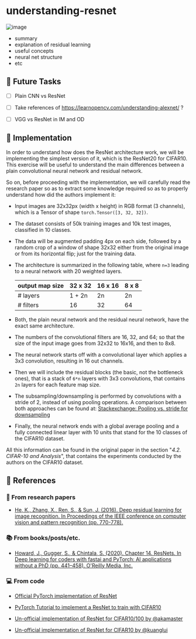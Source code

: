 # understanding-resnet

![image](https://user-images.githubusercontent.com/36760800/110832871-142dff80-829c-11eb-9c13-01d417e535d2.png)

- summary
- explanation of residual learning
- useful concepts
- neural net structure
- etc

## :crystal_ball: Future Tasks

* [ ] Plain CNN vs ResNet

* [ ] Take references of https://learnopencv.com/understanding-alexnet/ ?

* [ ] VGG vs ResNet in IM and OD

## :test_tube: Implementation

In order to understand how does the ResNet architecture work, we will be implementing the simplest version of it, which
is the ResNet20 for CIFAR10. This exercise will be useful to understand the main differences between a plain convolutional
neural network and residual network.

So on, before proceeding with the implementation, we will carefully read the research paper so as to extract some knowledge
required so as to properly understand how did the authors implement it:

* Input images are 32x32px (width x height) in RGB format (3 channels), which is a Tensor of shape `torch.Tensor([3, 32, 32])`.

* The dataset consists of 50k training images and 10k test images, classified in 10 classes.

* The data will be augmented padding 4px on each side, followed by a random crop of a window of shape 32x32 either from the 
original image or from its horizontal flip; just for the training data.

* The architecture is summarized in the following table, where `n=3` leading to a neural network with 20 weighted layers.

  | output map size | 32 x 32 | 16 x 16 | 8 x 8 |
  |-----------------|---------|---------|-------|
  | # layers        | 1 + 2n  | 2n      | 2n    |
  | # filters       | 16      | 32      | 64    |
  
* Both, the plain neural network and the residual neural network, have the exact same architecture.

* The numbers of the convolutional filters are 16, 32, and 64; so that the size of the input image goes 
from 32x32 to 16x16, and then to 8x8.

* The neural network starts off with a convolutional layer which applies a 3x3 convolution, resulting in 
16 out channels.

* Then we will include the residual blocks (the basic, not the bottleneck ones), that is a stack of `6*n`
layers with 3x3 convolutions, that contains `2n` layers for each feature map size.

* The subsampling/downsampling is performed by convolutions with a stride of 2, instead of using pooling operations. 
A comparison between both approaches can be found at: 
[Stackexchange: Pooling vs. stride for downsampling](https://stats.stackexchange.com/questions/387482/pooling-vs-stride-for-downsampling/387522)

* Finally, the neural network ends with a global average pooling and a fully connected linear layer with 10 units
that stand for the 10 classes of the CIFAR10 dataset.

All this information can be found in the original paper in the section "_4.2. CIFAR-10 and Analysis_", that contains the 
experiments conducted by the authors on the CIFAR10 dataset.

## :open_book: References

### :bookmark_tabs: From research papers

* [He, K., Zhang, X., Ren, S., & Sun, J. (2016). Deep residual learning for image recognition. In Proceedings of the IEEE conference on computer vision and pattern recognition (pp. 770-778).](https://openaccess.thecvf.com/content_cvpr_2016/html/He_Deep_Residual_Learning_CVPR_2016_paper.html)

### :books: From books/posts/etc.

* [Howard, J., Gugger, S., &amp; Chintala, S. (2020). Chapter 14. ResNets. In Deep learning for coders with fastai and PyTorch: AI applications without a PhD (pp. 441–458). O'Reilly Media, Inc.](https://www.amazon.es/Deep-Learning-Coders-Fastai-Pytorch/dp/1492045527)

### :computer: From code

* [Official PyTorch implementation of ResNet](https://github.com/pytorch/vision/blob/master/torchvision/models/resnet.py)

* [PyTorch Tutorial to implement a ResNet to train with CIFAR10](https://pytorch-tutorial.readthedocs.io/en/latest/tutorial/chapter03_intermediate/3_2_2_cnn_resnet_cifar10/)

* [Un-official implementation of ResNet for CIFAR10/100 by @akamaster](https://github.com/akamaster/pytorch_resnet_cifar10)

* [Un-official implementation of ResNet for CIFAR10 by @kuanglui](https://github.com/kuangliu/pytorch-cifar)